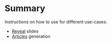 # Summary

Instructions on how to use for different use-cases:

  * [Reveal](howto-reveal.md) slides
  * [Articles](howto-articles.md) generation

